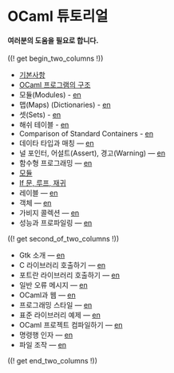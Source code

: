 <!-- ((! set title OCaml튜토리얼 !)) ((! set learn !)) -->
<!-- {{! input template/macros.mpp !}} -->

# OCaml 튜토리얼

#### 여러분의 도움을 필요로 합니다.



((! get begin_two_columns !))

* [기본사항](basics.ko.html) 
* [OCaml 프로그램의 구조](structure_of_ocaml_programs.ko.html)
* 모듈(Modules) - [en](modules.html)
* 맵(Maps) (Dictionaries) - [en](map.html)
* 셋(Sets) - [en](set.html)
* 해쉬 테이블 - [en](hashtbl.html)
* Comparison of Standard Containers - [en](comparison_of_standard_containers.html)
* 데이타 타입과 매칭 — [en](data_types_and_matching.html)
* 널 포인터, 어설트(Assert), 경고(Warning)
  — [en](null_pointers_asserts_and_warnings.html)
* 함수형 프로그래밍 — [en](functional_programming.html)
* [모듈](modules.ko.html)
* [If 문, 루프, 재귀](if_statements_loops_and_recursion.ko.html)
* 레이블 — [en](labels.html)
* 객체 — [en](objects.html)
* 가비지 콜렉션 — [en](garbage_collection.html)
* 성능과 프로파일링 — [en](performance_and_profiling.html)

((! get second_of_two_columns !))

* Gtk 소개 — [en](introduction_to_gtk.html)
* C 라이브러리 호출하기 — [en](calling_c_libraries.html)
* 포트란 라이브러리 호출하기 — [en](calling_fortran_libraries.html)
* 일반 오류 메시지 — [en](common_error_messages.html)
* OCaml과 웹 — [en](ocaml_and_the_web.html)
* 프로그래밍 스타일 — [en](guidelines.html)
* 표준 라이브러리 예제 — [en](standard_library_examples.html)
* OCaml 프로젝트 컴파일하기 — [en](compiling_ocaml_projects.html)
* 명령행 인자 — [en](command-line_arguments.html)
* 파일 조작 — [en](file_manipulation.html)

((! get end_two_columns !))
